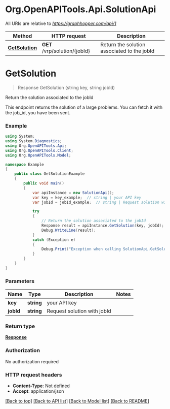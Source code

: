 # Org.OpenAPITools.Api.SolutionApi

All URIs are relative to *https://graphhopper.com/api/1*

Method | HTTP request | Description
------------- | ------------- | -------------
[**GetSolution**](SolutionApi.md#getsolution) | **GET** /vrp/solution/{jobId} | Return the solution associated to the jobId


<a name="getsolution"></a>
# **GetSolution**
> Response GetSolution (string key, string jobId)

Return the solution associated to the jobId

This endpoint returns the solution of a large problems. You can fetch it with the job_id, you have been sent. 

### Example
```csharp
using System;
using System.Diagnostics;
using Org.OpenAPITools.Api;
using Org.OpenAPITools.Client;
using Org.OpenAPITools.Model;

namespace Example
{
    public class GetSolutionExample
    {
        public void main()
        {
            var apiInstance = new SolutionApi();
            var key = key_example;  // string | your API key
            var jobId = jobId_example;  // string | Request solution with jobId

            try
            {
                // Return the solution associated to the jobId
                Response result = apiInstance.GetSolution(key, jobId);
                Debug.WriteLine(result);
            }
            catch (Exception e)
            {
                Debug.Print("Exception when calling SolutionApi.GetSolution: " + e.Message );
            }
        }
    }
}
```

### Parameters

Name | Type | Description  | Notes
------------- | ------------- | ------------- | -------------
 **key** | **string**| your API key | 
 **jobId** | **string**| Request solution with jobId | 

### Return type

[**Response**](Response.md)

### Authorization

No authorization required

### HTTP request headers

 - **Content-Type**: Not defined
 - **Accept**: application/json

[[Back to top]](#) [[Back to API list]](../README.md#documentation-for-api-endpoints) [[Back to Model list]](../README.md#documentation-for-models) [[Back to README]](../README.md)

